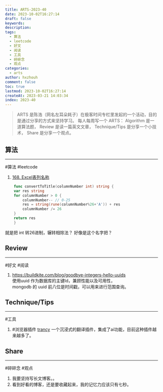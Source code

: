 ```yaml
---
title: ARTS-2023-40
date: 2023-10-02T16:27:14
draft: false
keywords: 
description: 
tags:
  - 算法
  - leetcode
  - 好文
  - 阅读
  - 工具
  - 碎碎念
  - 观点
categories:
  - arts
author: hxzhouh
comment: false
toc: true
lastmod: 2023-10-02T16:27:14
createAt: 2023-03-21 14:03:34
index: 2023-40
---
```


>ARTS 是陈浩（网名左耳朵耗子）在极客时间专栏里发起的一个活动，目的是通过分享的方式来坚持学习。 每人每周写一个 ARTS： Algorithm 是一道算法题， Review 是读一篇英文文章， Technique/Tips 是分享一个小技术， Share 是分享一个观点。

<!-- more -->

## 算法
---
#算法 #leetcode
1. [168. Excel表列名称](https://leetcode.cn/problems/excel-sheet-column-title/)
``` go
	func convertToTitle(columnNumber int) string {
	var res string
	for columnNumber > 0 {
		columnNumber-- // 0-25
		res = string(rune(columnNumber%26+'A')) + res
		columnNumber /= 26
	}
	return res
	}
```
就是把 int 转26进制，辗转相除法？ 好像是这个名字把？

## Review
---
#好文 #阅读  
1. https://buildkite.com/blog/goodbye-integers-hello-uuids  
使用uuid 作为数据库的主键Id，兼顾性能以及可用性，  
mongodb 的 uuid 前八位是时间戳，可以用来进行范围查询。  
## Technique/Tips
---
#工具  
1. #浏览器插件 [trancy](https://www.trancy.org/zh-cn) 一个沉浸式的翻译插件，集成了ai功能，目前这种插件越来越多了。
## Share
---
#碎碎念 #观点
1. 我要坚持写长文博客。。
2. 看到好看的博客，还是要收藏起来，我的记忆力应该只有七秒。
